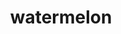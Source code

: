 ---
layout: food&drink
title: watermelon
emoji: watermelon
permalink: 🍉.html
image: assets/img/3moji/watermelon.png
---